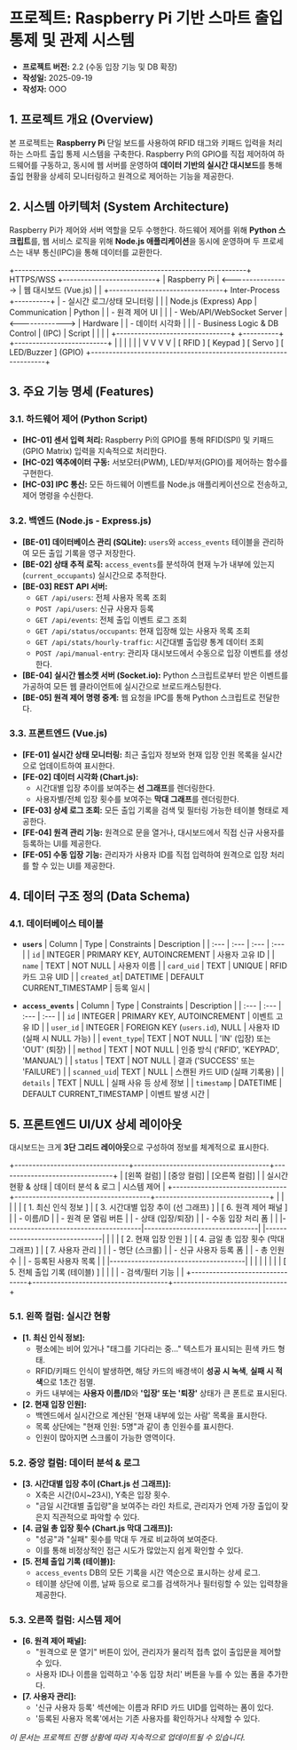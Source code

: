 # 프로젝트: Raspberry Pi 기반 스마트 출입 통제 및 관제 시스템

-   **프로젝트 버전:** 2.2 (수동 입장 기능 및 DB 확장)
-   **작성일:** 2025-09-19
-   **작성자:** OOO

## 1. 프로젝트 개요 (Overview)

본 프로젝트는 **Raspberry Pi** 단일 보드를 사용하여 RFID 태그와 키패드 입력을 처리하는 스마트 출입 통제 시스템을 구축한다. Raspberry Pi의 GPIO를 직접 제어하여 하드웨어를 구동하고, 동시에 웹 서버를 운영하여 **데이터 기반의 실시간 대시보드**를 통해 출입 현황을 상세히 모니터링하고 원격으로 제어하는 기능을 제공한다.

## 2. 시스템 아키텍처 (System Architecture)

Raspberry Pi가 제어와 서버 역할을 모두 수행한다. 하드웨어 제어를 위해 **Python 스크립트**를, 웹 서비스 로직을 위해 **Node.js 애플리케이션**을 동시에 운영하며 두 프로세스는 내부 통신(IPC)을 통해 데이터를 교환한다.

+-----------------------------------------------------------------+      HTTPS/WSS      +--------------------------+
|                      Raspberry Pi                               | <----------------> |    웹 대시보드 (Vue.js)    |
| +--------------------------------+   Inter-Process   +----------+                      | - 실시간 로그/상태 모니터링  |
| |    Node.js (Express) App       |  Communication  | Python   |                      | - 원격 제어 UI           |
| | - Web/API/WebSocket Server     | <-------------> | Hardware |                      | - 데이터 시각화          |
| | - Business Logic & DB Control  |    (IPC)        | Script   |                      |                          |
| +--------------------------------+                 +----------+                      +--------------------------+
|           |                 |                |                |
|           V                 V                V                V
|     [   RFID   ]      [  Keypad  ]      [  Servo   ]      [  LED/Buzzer  ] (GPIO)
+-----------------------------------------------------------------+


## 3. 주요 기능 명세 (Features)

### 3.1. 하드웨어 제어 (Python Script)
-   **[HC-01] 센서 입력 처리:** Raspberry Pi의 GPIO를 통해 RFID(SPI) 및 키패드(GPIO Matrix) 입력을 지속적으로 처리한다.
-   **[HC-02] 엑추에이터 구동:** 서보모터(PWM), LED/부저(GPIO)를 제어하는 함수를 구현한다.
-   **[HC-03] IPC 통신:** 모든 하드웨어 이벤트를 Node.js 애플리케이션으로 전송하고, 제어 명령을 수신한다.

### 3.2. 백엔드 (Node.js - Express.js)
-   **[BE-01] 데이터베이스 관리 (SQLite):** `users`와 `access_events` 테이블을 관리하여 모든 출입 기록을 영구 저장한다.
-   **[BE-02] 상태 추적 로직:** `access_events`를 분석하여 현재 누가 내부에 있는지(`current_occupants`) 실시간으로 추적한다.
-   **[BE-03] REST API 서버:**
    -   `GET /api/users`: 전체 사용자 목록 조회
    -   `POST /api/users`: 신규 사용자 등록
    -   `GET /api/events`: 전체 출입 이벤트 로그 조회
    -   `GET /api/status/occupants`: 현재 입장해 있는 사용자 목록 조회
    -   `GET /api/stats/hourly-traffic`: 시간대별 출입량 통계 데이터 조회
    -   `POST /api/manual-entry`: 관리자 대시보드에서 수동으로 입장 이벤트를 생성한다.
-   **[BE-04] 실시간 웹소켓 서버 (Socket.io):** Python 스크립트로부터 받은 이벤트를 가공하여 모든 웹 클라이언트에 실시간으로 브로드캐스팅한다.
-   **[BE-05] 원격 제어 명령 중계:** 웹 요청을 IPC를 통해 Python 스크립트로 전달한다.

### 3.3. 프론트엔드 (Vue.js)
-   **[FE-01] 실시간 상태 모니터링:** 최근 출입자 정보와 현재 입장 인원 목록을 실시간으로 업데이트하여 표시한다.
-   **[FE-02] 데이터 시각화 (Chart.js):**
    -   시간대별 입장 추이를 보여주는 **선 그래프**를 렌더링한다.
    -   사용자별/전체 입장 횟수를 보여주는 **막대 그래프**를 렌더링한다.
-   **[FE-03] 상세 로그 조회:** 모든 출입 기록을 검색 및 필터링 가능한 테이블 형태로 제공한다.
-   **[FE-04] 원격 관리 기능:** 원격으로 문을 열거나, 대시보드에서 직접 신규 사용자를 등록하는 UI를 제공한다.
-   **[FE-05] 수동 입장 기능:** 관리자가 사용자 ID를 직접 입력하여 원격으로 입장 처리를 할 수 있는 UI를 제공한다.

## 4. 데이터 구조 정의 (Data Schema)

### 4.1. 데이터베이스 테이블

-   **`users`**
| Column | Type | Constraints | Description |
| :--- | :--- | :--- | :--- |
| `id` | INTEGER | PRIMARY KEY, AUTOINCREMENT | 사용자 고유 ID |
| `name` | TEXT | NOT NULL | 사용자 이름 |
| `card_uid` | TEXT | UNIQUE | RFID 카드 고유 UID |
| `created_at`| DATETIME | DEFAULT CURRENT_TIMESTAMP | 등록 일시 |

-   **`access_events`**
| Column | Type | Constraints | Description |
| :--- | :--- | :--- | :--- |
| `id` | INTEGER | PRIMARY KEY, AUTOINCREMENT | 이벤트 고유 ID |
| `user_id` | INTEGER | FOREIGN KEY (`users.id`), NULL | 사용자 ID (실패 시 NULL 가능) |
| `event_type`| TEXT | NOT NULL | 'IN' (입장) 또는 'OUT' (퇴장) |
| `method` | TEXT | NOT NULL | 인증 방식 ('RFID', 'KEYPAD', 'MANUAL') |
| `status` | TEXT | NOT NULL | 결과 ('SUCCESS' 또는 'FAILURE') |
| `scanned_uid`| TEXT | NULL | 스캔된 카드 UID (실패 기록용) |
| `details` | TEXT | NULL | 실패 사유 등 상세 정보 |
| `timestamp` | DATETIME | DEFAULT CURRENT_TIMESTAMP | 이벤트 발생 시간 |


## 5. 프론트엔드 UI/UX 상세 레이아웃

대시보드는 크게 **3단 그리드 레이아웃**으로 구성하여 정보를 체계적으로 표시한다.

+--------------------------------+--------------------------------------+--------------------------------+
|          [왼쪽 컬럼]           |             [중앙 컬럼]              |          [오른쪽 컬럼]         |
|      실시간 현황 & 상태        |          데이터 분석 & 로그          |          시스템 제어           |
+--------------------------------+--------------------------------------+--------------------------------+
|                                |                                      |                                |
| [ 1. 최신 인식 정보 ]          | [ 3. 시간대별 입장 추이 (선 그래프) ]  | [ 6. 원격 제어 패널 ]          |
|   - 이름/ID                    |                                      |   - 원격 문 열림 버튼          |
|   - 상태 (입장/퇴장)           |                                      |   - 수동 입장 처리 폼          |
|                                |--------------------------------------|--------------------------------|
|--------------------------------|                                      |                                |
| [ 2. 현재 입장 인원 ]          | [ 4. 금일 총 입장 횟수 (막대 그래프) ] | [ 7. 사용자 관리 ]             |
|   - 명단 (스크롤)              |                                      |   - 신규 사용자 등록 폼        |
|   - 총 인원수                  |                                      |   - 등록된 사용자 목록         |
|                                |--------------------------------------|                                |
|                                |                                      |                                |
|                                | [ 5. 전체 출입 기록 (테이블) ]       |                                |
|                                |   - 검색/필터 기능                   |                                |
+--------------------------------+--------------------------------------+--------------------------------+


### 5.1. 왼쪽 컬럼: 실시간 현황
-   **[1. 최신 인식 정보]:**
    -   평소에는 비어 있거나 "태그를 기다리는 중..." 텍스트가 표시되는 흰색 카드 형태.
    -   RFID/키패드 인식이 발생하면, 해당 카드의 배경색이 **성공 시 녹색**, **실패 시 적색**으로 1초간 점멸.
    -   카드 내부에는 **사용자 이름/ID**와 **'입장' 또는 '퇴장'** 상태가 큰 폰트로 표시된다.
-   **[2. 현재 입장 인원]:**
    -   백엔드에서 실시간으로 계산된 '현재 내부에 있는 사람' 목록을 표시한다.
    -   목록 상단에는 "현재 인원: 5명"과 같이 총 인원수를 표시한다.
    -   인원이 많아지면 스크롤이 가능한 영역이다.

### 5.2. 중앙 컬럼: 데이터 분석 & 로그
-   **[3. 시간대별 입장 추이 (Chart.js 선 그래프)]:**
    -   X축은 시간(0시~23시), Y축은 입장 횟수.
    -   "금일 시간대별 출입량"을 보여주는 라인 차트로, 관리자가 언제 가장 출입이 잦은지 직관적으로 파악할 수 있다.
-   **[4. 금일 총 입장 횟수 (Chart.js 막대 그래프)]:**
    -   "성공"과 "실패" 횟수를 막대 두 개로 비교하여 보여준다.
    -   이를 통해 비정상적인 접근 시도가 많았는지 쉽게 확인할 수 있다.
-   **[5. 전체 출입 기록 (테이블)]:**
    -   `access_events` DB의 모든 기록을 시간 역순으로 표시하는 상세 로그.
    -   테이블 상단에 이름, 날짜 등으로 로그를 검색하거나 필터링할 수 있는 입력창을 제공한다.

### 5.3. 오른쪽 컬럼: 시스템 제어
-   **[6. 원격 제어 패널]:**
    -   "원격으로 문 열기" 버튼이 있어, 관리자가 물리적 접촉 없이 출입문을 제어할 수 있다.
    -   사용자 ID나 이름을 입력하고 '수동 입장 처리' 버튼을 누를 수 있는 폼을 추가한다.
-   **[7. 사용자 관리]:**
    -   '신규 사용자 등록' 섹션에는 이름과 RFID 카드 UID를 입력하는 폼이 있다.
    -   '등록된 사용자 목록'에서는 기존 사용자를 확인하거나 삭제할 수 있다.

*이 문서는 프로젝트 진행 상황에 따라 지속적으로 업데이트될 수 있습니다.*
